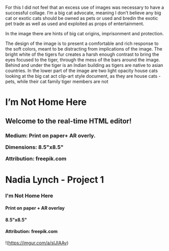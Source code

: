 For this I did not feel that an excess use of images was necessary to have a successful collage. I’m a big cat advocate, meaning I don’t believe any big cat or exotic cats should be owned as pets or used and bredin the exotic pet trade as well as used and exploited as props of entertainment.

In the image there are hints of big cat origins, imprisonment and protection.

The design of the image is to present a comfortable and rich response to the soft colors, meant to be distracting from implications of the image. The bright white of the tigers fur creates a harsh enough contrast to bring the eyes focused to the tiger, through the mess of the bars around the image. Behind and under the tiger is an Indian building as tigers are native to asian countries. In the lower part of the image are two light opacity house cats looking at the big cat act clip-art style document, as they are house cats - pets, while their cat family tiger members are not

<h1>I’m Not Home Here
<h2>Welcome to the real-time HTML editor!</h2>
<p><h3>Medium: Print on paper+ AR overly.</p>

<p>Dimensions: 8.5"x8.5"</p>

<p>Attribution: freepik.com

# Nadia Lynch - Project 1

### I'm Not Home Here
#### Print on paper + AR overlay
#### 8.5"x8.5"
#### Attribution: freepik.com

!(https://imgur.com/a/sIJlAAv)
